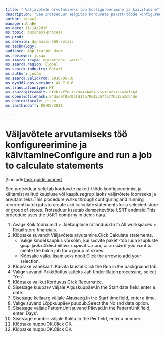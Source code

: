 ```yaml
--- 
title: " Väljavõtete arvutamiseks töö konfigureerimine ja käivitamine"
description: "See protseduur selgitab korduvate pakett-tööde konfigureerimist ja käitamist valitud kaupluse või kauplusegrupi jaoks väljavõtete loomiseks ja arvutamiseks."
author: josaw1
manager: AnnBe
ms.date: 11/14/2016
ms.topic: business-process
ms.prod: 
ms.service: dynamics-365-retail
ms.technology: 
audience: Application User
ms.reviewer: josaw
ms.search.scope: Operations, Retail
ms.search.region: Global
ms.search.industry: Retail
ms.author: josaw
ms.search.validFrom: 2016-06-30
ms.dyn365.ops.version: AX 7.0.0
ms.translationtype: HT
ms.sourcegitcommit: efcb77ff883b29a4bbaba27551e02311742afbbd
ms.openlocfilehash: 54dacef8ae0afd1fb706d5c67fa77b315a2cb4de
ms.contentlocale: et-ee
ms.lasthandoff: 05/08/2018

---
```

# <a name="configure-and-run-a-job-to-calculate-statements"></a><span data-ttu-id="68c32-103"> Väljavõtete arvutamiseks töö konfigureerimine ja käivitamine</span><span class="sxs-lookup"><span data-stu-id="68c32-103">Configure and run a job to calculate statements</span></span>

[!include [task guide banner](../includes/task-guide-banner.md)]

<span data-ttu-id="68c32-104">See protseduur selgitab korduvate pakett-tööde konfigureerimist ja käitamist valitud kaupluse või kauplusegrupi jaoks väljavõtete loomiseks ja arvutamiseks.</span><span class="sxs-lookup"><span data-stu-id="68c32-104">This procedure walks through configuring and running recurrent batch jobs to create and calculate statements for a selected store or group of stores.</span></span> <span data-ttu-id="68c32-105">Protseduur kasutab demoettevõtte USRT andmeid.</span><span class="sxs-lookup"><span data-stu-id="68c32-105">This procedure uses the USRT company in demo data.</span></span>

1. <span data-ttu-id="68c32-106">Avage Kõik tööruumid > Jaekaupluse rahandus.</span><span class="sxs-lookup"><span data-stu-id="68c32-106">Go to All workspaces > Retail store financials.</span></span>
2. <span data-ttu-id="68c32-107">Klõpsake suvandit Väljavõtete arvutamine.</span><span class="sxs-lookup"><span data-stu-id="68c32-107">Click Calculate statements.</span></span>
    * <span data-ttu-id="68c32-108">Valige kindel kauplus või sõlm, kui soovite pakett-töö luua kaupluste grupi jaoks.</span><span class="sxs-lookup"><span data-stu-id="68c32-108">Select either a specific store, or a node if you want to create the batch job for a group of stores.</span></span>  
    * <span data-ttu-id="68c32-109">Klõpsake valiku lisamiseks noolt.</span><span class="sxs-lookup"><span data-stu-id="68c32-109">Click the arrow to add your selection.</span></span>  
3. <span data-ttu-id="68c32-110">Klõpsake vahekaarti Käivita taustal.</span><span class="sxs-lookup"><span data-stu-id="68c32-110">Click the Run in the background tab.</span></span>
4. <span data-ttu-id="68c32-111">Valige suvandi Pakktöötlus sätteks Jah.</span><span class="sxs-lookup"><span data-stu-id="68c32-111">Under Batch processing, select 'Yes'.</span></span>
5. <span data-ttu-id="68c32-112">Klõpsake valikut Korduvus.</span><span class="sxs-lookup"><span data-stu-id="68c32-112">Click Recurrence.</span></span>
6. <span data-ttu-id="68c32-113">Sisestage kuupäev väljale Alguskuupäev.</span><span class="sxs-lookup"><span data-stu-id="68c32-113">In the Start date field, enter a date.</span></span>
7. <span data-ttu-id="68c32-114">Sisestage kellaaeg väljale Algusaeg.</span><span class="sxs-lookup"><span data-stu-id="68c32-114">In the Start time field, enter a time.</span></span>
8. <span data-ttu-id="68c32-115">Valige suvand Lõppkuupäev puudub.</span><span class="sxs-lookup"><span data-stu-id="68c32-115">Select the No end date option.</span></span>
9. <span data-ttu-id="68c32-116">Sisestage väljale PatternUnit suvand Päevad.</span><span class="sxs-lookup"><span data-stu-id="68c32-116">In the PatternUnit field, enter 'Days'.</span></span>
10. <span data-ttu-id="68c32-117">Sisestage number väljale Kohta.</span><span class="sxs-lookup"><span data-stu-id="68c32-117">In the Per field, enter a number.</span></span>
11. <span data-ttu-id="68c32-118">Klõpsake nuppu OK.</span><span class="sxs-lookup"><span data-stu-id="68c32-118">Click OK.</span></span>
12. <span data-ttu-id="68c32-119">Klõpsake nuppu OK.</span><span class="sxs-lookup"><span data-stu-id="68c32-119">Click OK.</span></span>


